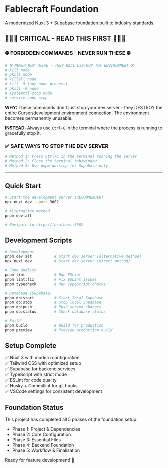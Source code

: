 # Fablecraft Foundation

A modernized Nuxt 3 + Supabase foundation built to industry standards.

## 🚨🚨🚨 CRITICAL - READ THIS FIRST 🚨🚨🚨

### ⛔ FORBIDDEN COMMANDS - NEVER RUN THESE ⛔

```bash
# ❌ NEVER RUN THESE - THEY WILL DESTROY THE ENVIRONMENT ❌
# kill node
# pkill node
# killall node
# kill -9 [any node process]
# pkill -9 node
# systemctl stop node
# service node stop
```

**WHY:** These commands don't just stop your dev server - they DESTROY the entire Cursor/development environment connection. The environment becomes permanently unusable.

**INSTEAD:** Always use `Ctrl+C` in the terminal where the process is running to gracefully stop it.

### ✅ SAFE WAYS TO STOP THE DEV SERVER

```bash
# Method 1: Press Ctrl+C in the terminal running the server
# Method 2: Close the terminal tab/window
# Method 3: Use pnpm db:stop for Supabase only
```

---

## Quick Start

```bash
# Start the development server (RECOMMENDED)
npx nuxi dev --port 3002

# Alternative method
pnpm dev:alt

# Navigate to http://localhost:3002
```

## Development Scripts

```bash
# Development
pnpm dev:alt          # Start dev server (alternative method)
npx nuxi dev          # Start dev server (direct method)

# Code Quality
pnpm lint             # Run ESLint
pnpm lint:fix         # Fix ESLint issues
pnpm typecheck        # Run TypeScript checks

# Database (Supabase)
pnpm db:start         # Start local Supabase
pnpm db:stop          # Stop local Supabase
pnpm db:push          # Push schema changes
pnpm db:status        # Check database status

# Build
pnpm build            # Build for production
pnpm preview          # Preview production build
```

## Setup Complete

✅ Nuxt 3 with modern configuration  
✅ Tailwind CSS with optimized setup  
✅ Supabase for backend services  
✅ TypeScript with strict mode  
✅ ESLint for code quality  
✅ Husky + Commitlint for git hooks  
✅ VSCode settings for consistent development  

## Foundation Status

This project has completed all 5 phases of the foundation setup:
- Phase 1: Project & Dependencies
- Phase 2: Core Configuration  
- Phase 3: Essential Files
- Phase 4: Backend Foundation
- Phase 5: Workflow & Finalization

Ready for feature development! 🚀
